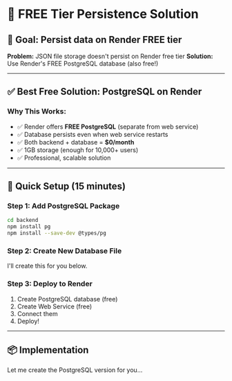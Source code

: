 # 💾 FREE Tier Persistence Solution

## 🎯 Goal: Persist data on Render FREE tier

**Problem:** JSON file storage doesn't persist on Render free tier
**Solution:** Use Render's FREE PostgreSQL database (also free!)

---

## ✅ Best Free Solution: PostgreSQL on Render

### Why This Works:
- ✅ Render offers **FREE PostgreSQL** (separate from web service)
- ✅ Database persists even when web service restarts
- ✅ Both backend + database = **$0/month**
- ✅ 1GB storage (enough for 10,000+ users)
- ✅ Professional, scalable solution

---

## 🚀 Quick Setup (15 minutes)

### Step 1: Add PostgreSQL Package

```bash
cd backend
npm install pg
npm install --save-dev @types/pg
```

### Step 2: Create New Database File

I'll create this for you below.

### Step 3: Deploy to Render

1. Create PostgreSQL database (free)
2. Create Web Service (free)
3. Connect them
4. Deploy!

---

## 📦 Implementation

Let me create the PostgreSQL version for you...
